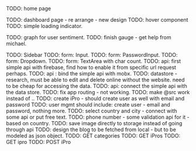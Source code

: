 TODO: home page

TODO: dashboard page - re arrange  - new design
TODO: hover component
TODO: simple loading indicator.
<!-- BUG: the classes still being override -->
<!-- import { Tooltip } from '../components';
// <p data-tip="yohay" data-for="sadFace">Tooltip</p>
    // <Tooltip id="sadFace" /> -->
TODO: graph for user sentiment.
TODO: finish gauge - get help from michael.

TODO: Sidebar
TODO: form: Input.
TODO: form: PasswordInput.
TODO: form: Dropdown.
TODO: form: TextArea with char count.
TODO: api: first simple api with firebase, find how to enable it from specific url request perhaps.
TODO: api : bind the simple api with mobx.
TODO: datastore - research, must be able to edit and delete online without the website. need to be cheap for accessing the data.
TODO: api: connect the simple api with the data store.
TODO: fix app routing - not working.
TODO: make @src work instead of ..
TODO: create iPro - should create user as well with email and password
TODO: user mgmt should include: create user - email and password, nothing more. 
TODO: select country and city - connect with some api or put free text.
TODO: phone number - some validation api for it - based on country.
TODO: save image directly to storage instead of going through api 
TODO: design the blog to be fetched from local - but to be modeled as json object.
TODO: GET categories
TODO: GET iPros
TODO: GET ipro
TODO: POST iPro

